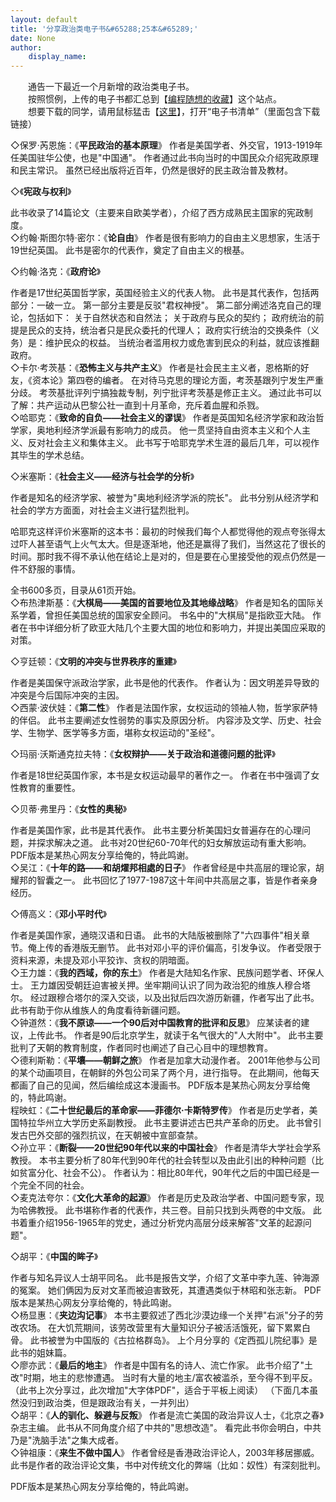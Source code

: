 ```yaml
---
layout: default
title: '分享政治类电子书&#65288;25本&#65289;'
date: None
author:
    display_name: 
---
```


  
  
　　通告一下最近一个月新增的政治类电子书。  
　　按照惯例，上传的电子书都汇总到【[编程随想的收藏](https://github.com/programthink/)】这个站点。  
　　想要下载的同学，请用鼠标猛击【[这里](https://github.com/programthink/books)】，打开“电子书清单”（里面包含下载链接）  
  
  
◇保罗·芮恩施：《**平民政治的基本原理**》 作者是美国学者、外交官，1913-1919年任美国驻华公使，也是"中国通"。 作者通过此书向当时的中国民众介绍宪政原理和民主常识。 虽然已经出版将近百年，仍然是很好的民主政治普及教材。

◇《**宪政与权利**》

此书收录了14篇论文（主要来自欧美学者），介绍了西方成熟民主国家的宪政制度。  
◇约翰·斯图尔特·密尔：《**论自由**》 作者是很有影响力的自由主义思想家，生活于19世纪英国。 此书是密尔的代表作，奠定了自由主义的根基。

◇约翰·洛克：《**政府论**》

作者是17世纪英国哲学家，英国经验主义的代表人物。 此书是其代表作，包括两部分：一破一立。 第一部分主要是反驳"君权神授"。 第二部分阐述洛克自己的理论，包括如下： 关于自然状态和自然法； 关于政府与民众的契约； 政府统治的前提是民众的支持，统治者只是民众委托的代理人； 政府实行统治的交换条件（义务）是：维护民众的权益。 当统治者滥用权力或危害到民众的利益，就应该推翻政府。  
◇卡尔·考茨基：《**恐怖主义与共产主义**》 作者是社会民主主义者，恩格斯的好友，《资本论》第四卷的编者。 在对待马克思的理论方面，考茨基跟列宁发生严重分歧。 考茨基批评列宁搞独裁专制，列宁批评考茨基是修正主义。 通过此书可以了解：共产运动从巴黎公社一直到十月革命，充斥着血腥和杀戮。  
◇哈耶克：《**致命的自负——社会主义的谬误**》 作者是英国知名经济学家和政治哲学家，奥地利经济学派最有影响力的成员。 他一贯坚持自由资本主义和个人主义、反对社会主义和集体主义。 此书写于哈耶克学术生涯的最后几年，可以视作其毕生的学术总结。

◇米塞斯：《**社会主义——经济与社会学的分析**》

作者是知名的经济学家、被誉为"奥地利经济学派的院长"。 此书分别从经济学和社会的学方方面面，对社会主义进行猛烈批判。

哈耶克这样评价米塞斯的这本书：最初的时候我们每个人都觉得他的观点夸张得太过吓人甚至语气上火气太大。但是逐渐地，他还是赢得了我们，当然这花了很长的时间。那时我不得不承认他在结论上是对的，但是要在心里接受他的观点仍然是一件不舒服的事情。

全书600多页，目录从61页开始。  
◇布热津斯基：《**大棋局——美国的首要地位及其地缘战略**》 作者是知名的国际关系学着，曾担任美国总统的国家安全顾问。 书名中的"大棋局"是指欧亚大陆。 作者在书中详细分析了欧亚大陆几个主要大国的地位和影响力，并提出美国应采取的对策。

◇亨廷顿：《**文明的冲突与世界秩序的重建**》

作者是美国保守派政治学家，此书是他的代表作。 作者认为：因文明差异导致的冲突是今后国际冲突的主因。  
◇西蒙·波伏娃：《**第二性**》 作者是法国作家，女权运动的领袖人物，哲学家萨特的伴侣。 此书主要阐述女性弱势的事实及原因分析。 内容涉及文学、历史、社会学、生物学、医学等多方面，堪称女权运动的"圣经"。

◇玛丽·沃斯通克拉夫特：《**女权辩护——关于政治和道德问题的批评**》

作者是18世纪英国作家，本书是女权运动最早的著作之一。 作者在书中强调了女性教育的重要性。

◇贝蒂·弗里丹：《**女性的奥秘**》

作者是美国作家，此书是其代表作。 此书主要分析美国妇女普遍存在的心理问题，并探求解决之道。 此书对20世纪60-70年代的妇女解放运动有重大影响。 PDF版本是某热心网友分享给俺的，特此鸣谢。  
◇吴江：《**十年的路——和胡燿邦相處的日子**》 作者曾经是中共高层的理论家，胡耀邦的智囊之一。 此书回忆了1977-1987这十年间中共高层之事，皆是作者亲身经历。

◇傅高义：《**邓小平时代**》

作者是美国作家，通晓汉语和日语。 此书的大陆版被删除了"六四事件"相关章节。俺上传的香港版无删节。 此书对邓小平的评价偏高，引发争议。 作者受限于资料来源，未提及邓小平狡诈、贪权的阴暗面。  
◇王力雄：《**我的西域，你的东土**》 作者是大陆知名作家、民族问题学者、环保人士。 王力雄因受朝廷迫害被关押。坐牢期间认识了同为政治犯的维族人穆合塔尔。 经过跟穆合塔尔的深入交谈，以及出狱后四次游历新疆，作者写出了此书。 此书有助于你从维族人的角度看待新疆问题。  
◇钟道然：《**我不原谅——一个90后对中国教育的批评和反思**》 应某读者的建议，上传此书。 作者是90后北京学生，就读于名气很大的"人大附中"。 此书主要批判了天朝的教育制度，作者同时也阐述了自己心目中的理想教育。  
◇德利斯勒：《**平壤——朝鲜之旅**》 作者是加拿大动漫作者。 2001年他参与公司的某个动画项目，在朝鲜的外包公司呆了两个月，进行指导。 在此期间，他每天都画了自己的见闻，然后编绘成这本漫画书。 PDF版本是某热心网友分享给俺的，特此鸣谢。  
程映虹：《**二十世纪最后的革命家——菲德尔·卡斯特罗传**》 作者是历史学者，美国特拉华州立大学历史系副教授。 此书主要讲述古巴共产革命的历史。 此书曾引发古巴外交部的强烈抗议，在天朝被中宣部查禁。  
◇孙立平：《**断裂——20世纪90年代以来的中国社会**》 作者是清华大学社会学系教授。 本书主要分析了80年代到90年代的社会转型以及由此引出的种种问题（比如贫富分化、社会不公）。 作者认为：相比80年代，90年代之后的中国已经是一个完全不同的社会。  
◇麦克法夸尔：《**文化大革命的起源**》 作者是历史及政治学者、中国问题专家，现为哈佛教授。 此书堪称作者的代表作，共三卷。目前只找到头两卷的中文版。 此书着重介绍1956-1965年的党史，通过分析党内高层分歧来解答"文革的起源问题"。

◇胡平：《**中国的眸子**》

作者与知名异议人士胡平同名。 此书是报告文学，介绍了文革中李九莲、钟海源的冤案。 她们俩因为反对文革而被迫害致死，其遭遇类似于林昭和张志新。 PDF版本是某热心网友分享给俺的，特此鸣谢。  
◇杨显惠：《**夹边沟记事**》 本书主要叙述了西北沙漠边缘一个关押"右派"分子的劳改农场。 在大饥荒期间，该劳改营里有大量知识分子被活活饿死，留下累累白骨。 此书被誉为中国版的《古拉格群岛》。 上个月分享的《定西孤儿院纪事》是此书的姐妹篇。  
◇廖亦武：《**最后的地主**》 作者是中国有名的诗人、流亡作家。 此书介绍了"土改"时期，地主的悲惨遭遇。 当时有大量的地主/富农被滥杀，至今得不到平反。 （此书上次分享过，此次增加"大字体PDF"，适合于平板上阅读） （下面几本虽然没归到政治类，但是跟政治有关，一并列出）  
◇胡平：《**人的驯化、躲避与反叛**》 作者是流亡美国的政治异议人士，《北京之春》杂志主编。 此书从不同角度介绍了中共的"思想改造"。 看完此书你会明白，中共乃是"洗脑手法"之集大成者。  
◇钟祖康：《**来生不做中国人**》 作者曾经是香港政治评论人，2003年移居挪威。 此书是作者的政治评论文集，书中对传统文化的弊端（比如：奴性）有深刻批判。

PDF版本是某热心网友分享给俺的，特此鸣谢。

